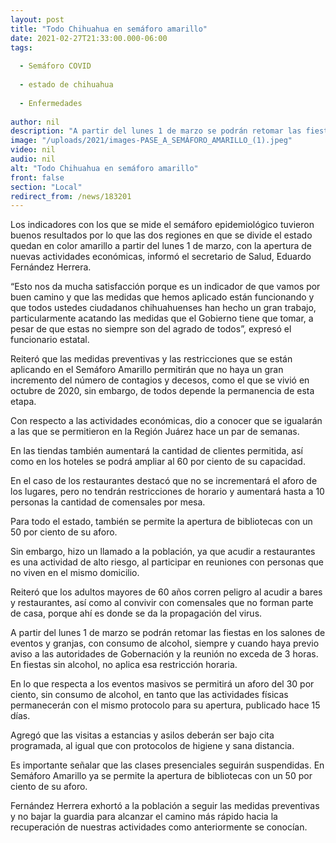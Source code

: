 ```yaml
---
layout: post
title: "Todo Chihuahua en semáforo amarillo"
date: 2021-02-27T21:33:00.000-06:00
tags:
  
  - Semáforo COVID
  
  - estado de chihuahua
  
  - Enfermedades
  
author: nil
description: "A partir del lunes 1 de marzo se podrán retomar las fiestas en los salones de eventos y granjas, con consumo de alcohol, siempre y cuando haya previo aviso a las autoridades de Gobernación y la reunión no exceda de 3 horas. En fiestas sin alcohol, no aplica esa restricción horaria."
image: "/uploads/2021/images-PASE_A_SEMÁFORO_AMARILLO_(1).jpeg"
video: nil
audio: nil
alt: "Todo Chihuahua en semáforo amarillo"
front: false
section: "Local"
redirect_from: /news/183201
---
```


Los indicadores con los que se mide el semáforo epidemiológico tuvieron buenos resultados por lo que las dos regiones en que se divide el estado quedan en color amarillo a partir del lunes 1 de marzo, con la apertura de nuevas actividades económicas, informó el secretario de Salud, Eduardo Fernández Herrera.

“Esto nos da mucha satisfacción porque es un indicador de que vamos por buen camino y que las medidas que hemos aplicado están funcionando y que todos ustedes ciudadanos chihuahuenses han hecho un gran trabajo, particularmente acatando las medidas que el Gobierno tiene que tomar, a pesar de que estas no siempre son del agrado de todos”, expresó el funcionario estatal.

Reiteró que las medidas preventivas y las restricciones que se están aplicando en el Semáforo Amarillo permitirán que no haya un gran incremento del número de contagios y decesos, como el que se vivió en octubre de 2020, sin embargo, de todos depende la permanencia de esta etapa.

Con respecto a las actividades económicas, dio a conocer que se igualarán a las que se permitieron en la Región Juárez hace un par de semanas.

En las tiendas también aumentará la cantidad de clientes permitida, así como en los hoteles se podrá ampliar al 60 por ciento de su capacidad.

En el caso de los restaurantes destacó que no se incrementará el aforo de los lugares, pero no tendrán restricciones de horario y aumentará hasta a 10 personas la cantidad de comensales por mesa.

Para todo el estado, también se permite la apertura de bibliotecas con un 50 por ciento de su aforo.

Sin embargo, hizo un llamado a la población, ya que acudir a restaurantes es una actividad de alto riesgo, al participar en reuniones con personas que no viven en el mismo domicilio.

Reiteró que los adultos mayores de 60 años corren peligro al acudir a bares y restaurantes, así como al convivir con comensales que no forman parte de casa, porque ahí es donde se da la propagación del virus.

A partir del lunes 1 de marzo se podrán retomar las fiestas en los salones de eventos y granjas, con consumo de alcohol, siempre y cuando haya previo aviso a las autoridades de Gobernación y la reunión no exceda de 3 horas. En fiestas sin alcohol, no aplica esa restricción horaria.

En lo que respecta a los eventos masivos se permitirá un aforo del 30 por ciento, sin consumo de alcohol, en tanto que las actividades físicas permanecerán con el mismo protocolo para su apertura, publicado hace 15 días.

Agregó que las visitas a estancias y asilos deberán ser bajo cita programada, al igual que con protocolos de higiene y sana distancia.

Es importante señalar que las clases presenciales seguirán suspendidas. En Semáforo Amarillo ya se permite la apertura de bibliotecas con un 50 por ciento de su aforo.

Fernández Herrera exhortó a la población a seguir las medidas preventivas y no bajar la guardia para alcanzar el camino más rápido hacia la recuperación de nuestras actividades como anteriormente se conocían.